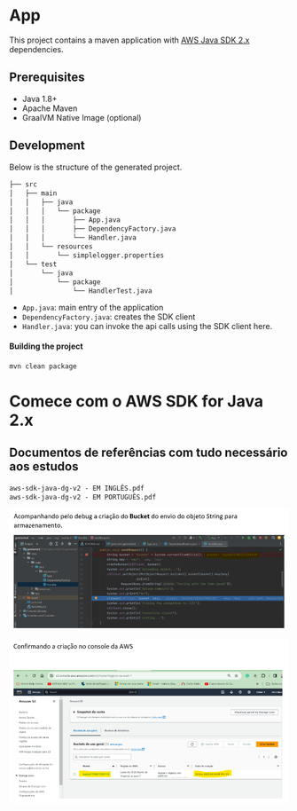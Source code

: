 # App

This project contains a maven application with [AWS Java SDK 2.x](https://github.com/aws/aws-sdk-java-v2) dependencies.

## Prerequisites
- Java 1.8+
- Apache Maven
- GraalVM Native Image (optional)

## Development

Below is the structure of the generated project.

```
├── src
│   ├── main
│   │   ├── java
│   │   │   └── package
│   │   │       ├── App.java
│   │   │       ├── DependencyFactory.java
│   │   │       └── Handler.java
│   │   └── resources
│   │       └── simplelogger.properties
│   └── test
│       └── java
│           └── package
│               └── HandlerTest.java
```

- `App.java`: main entry of the application
- `DependencyFactory.java`: creates the SDK client
- `Handler.java`: you can invoke the api calls using the SDK client here.

#### Building the project
```
mvn clean package
```

# Comece com o AWS SDK for Java 2.x

## Documentos de referências com tudo necessário aos estudos

    aws-sdk-java-dg-v2 - EM INGLÊS.pdf
    aws-sdk-java-dg-v2 - EM PORTUGUÊS.pdf

![img.png](img.png)

![img_1.png](img_1.png)
